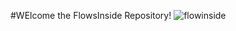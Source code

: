 #WElcome the FlowsInside Repository!
![flowinside](https://github.com/user-attachments/assets/71a1af19-ccfa-47e3-b7fe-7d2294e5b03d)

